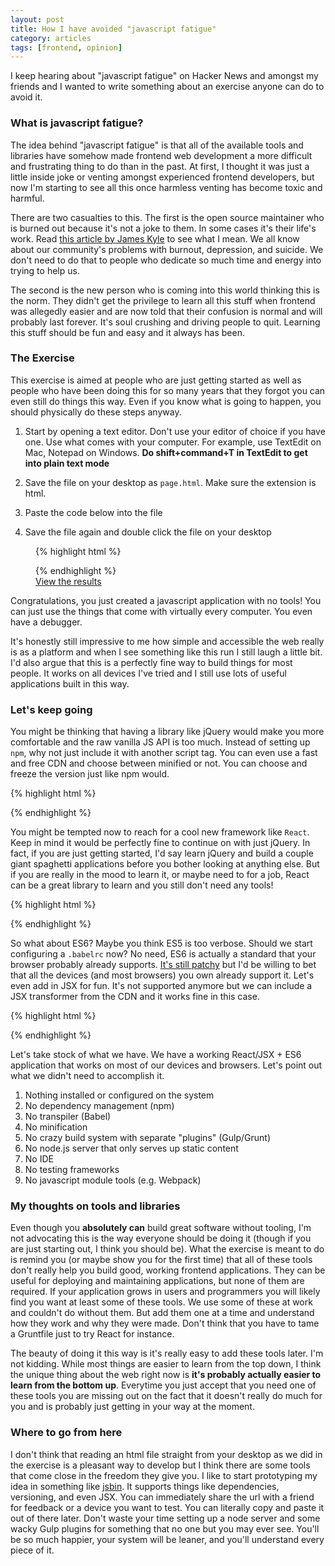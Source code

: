 ```yaml
---
layout: post
title: How I have avoided "javascript fatigue"
category: articles
tags: [frontend, opinion]
---
```


I keep hearing about "javascript fatigue" on Hacker News and amongst my friends and I wanted to write something about an exercise anyone can do to avoid it.

### What is javascript fatigue?

The idea behind "javascript fatigue" is that all of the available tools and libraries have somehow made frontend web development a more difficult and frustrating thing to do than in the past. At first, I thought it was just a little inside joke or venting amongst experienced frontend developers, but now I'm starting to see all this once harmless venting has become toxic and harmful.

There are two casualties to this. The first is the open source maintainer who is  burned out because it's not a joke to them. In some cases it's their life's work. Read [this article by James Kyle](https://medium.com/@thejameskyle/dear-javascript-7e14ffcae36c) to see what I mean. We all know about our community's problems with burnout, depression, and suicide. We don't need to do that to people who dedicate so much time and energy into trying to help us.

The second is the new person who is coming into this world thinking this is the norm. They didn't get the privilege to learn all this stuff when frontend was allegedly easier and are now told that their confusion is normal and will probably last forever. It's soul crushing and driving people to quit. Learning this stuff should be fun and easy and it always has been.

### The Exercise

This exercise is aimed at people who are just getting started as well as people who have been doing this for so many years that they forgot you can even still do things this way. Even if you know what is going to happen, you should physically do these steps anyway.

1. Start by opening a text editor. Don't use your editor of choice if you have one. Use what comes with your computer. For example, use TextEdit on Mac, Notepad on Windows. **Do shift+command+T in TextEdit to get into plain text mode**

2. Save the file on your desktop as `page.html`. Make sure the extension is html.

3. Paste the code below into the file

4. Save the file again and double click the file on your desktop

<figure>
{% highlight html %}
<html>
  <body>
    <ul id="counts">
    </ul>
  </body>

  <script>
    var ul = document.getElementById("counts");
    var count = 0;

    setInterval(function() {
      // make a list item <li>123</li>
      var li = document.createElement("li");
      li.appendChild(document.createTextNode(count));

      // append to our list
      ul.appendChild(li);

      // increment counter
      count++;
    }, 1000); // wait one second
  </script>
</html>  
{% endhighlight %}

<figcaption><a href="https://output.jsbin.com/zuvaxej/1" target="_blank">View the results</a></figcaption>
</figure>

Congratulations, you just created a javascript application with no tools! You can just use the things that come with virtually every computer. You even have a debugger.

It's honestly still impressive to me how simple and accessible the web really is as a platform and when I see something like this run I still laugh a little bit. I'd also argue that this is a perfectly fine way to build things for most people. It works on all devices I've tried and I still use lots of useful applications built in this way.

### Let's keep going

You might be thinking that having a library like jQuery would make you more comfortable and the raw vanilla JS API is too much. Instead of setting up `npm`, why not just include it with another script tag. You can even use a fast and free CDN and choose between minified or not. You can choose and freeze the version just like npm would.

{% highlight html %}
<html>
  <head>
    <!-- no need for minified, why complicate it? -->
    <script src="https://cdnjs.cloudflare.com/ajax/libs/jquery/2.2.4/jquery.js"></script>
  </head>
  <body>
    <ul id="counts">
    </ul>
  </body>

  <script>
    $(document).ready(function() {
      var $ul = $("#counts");
      var count = 0;

      setInterval(function() {
        $ul.append("<li>"+count+"</li>");
        count++;
      }, 1000);
    });
  </script>
</html>  
{% endhighlight %}

You might be tempted now to reach for a cool new framework like `React`. Keep in mind it would be perfectly fine to continue on with just jQuery. In fact, if you are just getting started, I'd say learn jQuery and build a couple giant spaghetti applications before you bother looking at anything else. But if you are really in the mood to learn it, or maybe need to for a job, React can be a great library to learn and you still don't need any tools!

{% highlight html %}
<html>
  <head>
    <script src="https://cdnjs.cloudflare.com/ajax/libs/jquery/2.2.4/jquery.js"></script>
    <script src="https://cdnjs.cloudflare.com/ajax/libs/react/15.4.1/react.js"></script>
    <script src="https://cdnjs.cloudflare.com/ajax/libs/react/15.4.1/react-dom.js"></script>
  </head>
  <body>
    <div id="count"></div>
  </body>

  <script>
    var Count = React.createClass({
      render: function() {
        var c = this.props.value;
        return React.createElement("li", null, c);
      }
    });

    var CountList = React.createClass({
      getInitialState: function() {
        return {counts: [0]};
      },
      increment: function() {
        var c = this.state.counts[this.state.counts.length - 1];
        this.state.counts.push(c + 1);
        this.setState({counts: this.state.counts});
      },
      componentDidMount: function() {
        setInterval(this.increment, 1000);
      },
      render: function() {
        var liElements = this.state.counts.map(function(c) {
          return React.createElement(Count, {value: c}, null);
        })
        return React.createElement("ul", null, liElements);
      }
    });

    $(document).ready(function() {
      ReactDOM.render(React.createElement(CountList), document.getElementById("count"));
    });

  </script>
</html>  
{% endhighlight %}

So what about ES6? Maybe you think ES5 is too verbose. Should we start configuring a `.babelrc` now? No need, ES6 is actually a standard that your browser probably already supports. [It's still patchy](http://kangax.github.io/compat-table/es6/) but I'd be willing to bet that all the devices (and most browsers) you own already support it. Let's even add in JSX for fun. It's not supported anymore but we can include a JSX transformer from the CDN and it works fine in this case.

{% highlight html %}
<html>
  <head>
    <script src="https://cdnjs.cloudflare.com/ajax/libs/jquery/2.2.4/jquery.js"></script>
    <script src="https://cdnjs.cloudflare.com/ajax/libs/react/15.4.1/react.js"></script>
    <script src="https://cdnjs.cloudflare.com/ajax/libs/react/15.4.1/react-dom.js"></script>
    <script src="https://cdnjs.cloudflare.com/ajax/libs/react/0.13.3/JSXTransformer.js"></script>
  </head>
  <body>
  </body>

  <script type="text/jsx">
    class Count extends React.Component {
      render() {
        return <li>{this.props.value}</li>
      }
    }

    class CountList extends React.Component {
      constructor(props) {
        super(props)
        this.state = {counts: [0]}
      }
      increment() {
        let c = this.state.counts[this.state.counts.length - 1]
        this.state.counts.push(c + 1)
        this.setState({counts: this.state.counts})
      }
      componentDidMount() {
        setInterval(this.increment.bind(this), 1000)
      }
      render() {
        let els = this.state.counts.map(c => <Count value={c} />)
        return <ul>{els}</ul>
      }
    }

    $(document).ready(() => {
      ReactDOM.render(<CountList />, document.body)
    })
  </script>
</html>
{% endhighlight %}

Let's take stock of what we have. We have a working React/JSX + ES6 application that works on most of our devices and browsers. Let's point out what we didn't need to accomplish it.

1. Nothing installed or configured on the system
2. No dependency management (npm)
3. No transpiler (Babel)
4. No minification
5. No crazy build system with separate "plugins" (Gulp/Grunt)
6. No node.js server that only serves up static content
7. No IDE
8. No testing frameworks
9. No javascript module tools (e.g. Webpack)

### My thoughts on tools and libraries

Even though you **absolutely can** build great software without tooling, I'm not advocating this is the way everyone should be doing it (though if you are just starting out, I think you should be). What the exercise is meant to do is remind you (or maybe show you for the first time) that all of these tools don't really help you build good, working frontend applications. They can be useful for deploying and maintaining applications, but none of them are required. If your application grows in users and programmers you will likely find you want at least some of these tools. We use some of these at work and couldn't do without them. But add them one at a time and understand how they work and why they were made. Don't think that you have to tame a Gruntfile just to try React for instance.

The beauty of doing it this way is it's really easy to add these tools later. I'm not kidding. While most things are easier to learn from the top down, I think the unique thing about the web right now is **it's probably actually easier to learn from the bottom up**. Everytime you just accept that you need one of these tools you are missing out on the fact that it doesn't really do much for you and is probably just getting in your way at the moment.

### Where to go from here

I don't think that reading an html file straight from your desktop as we did in the exercise is a pleasant way to develop but I think there are some tools that come close in the freedom they give you. I like to start prototyping my idea in something like [jsbin](http://jsbin.com/). It supports things like dependencies,  versioning, and even JSX. You can immediately share the url with a friend for feedback or a device you want to test. You can literally copy and paste it out of there later. Don't waste your time setting up a node server and some wacky Gulp plugins for something that no one but you may ever see. You'll be so much happier, your system will be leaner, and you'll understand every piece of it.
